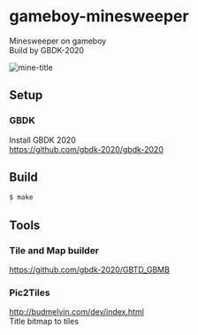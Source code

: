 # gameboy-minesweeper
Minesweeper on gameboy  
Build by GBDK-2020

![mine-title](https://user-images.githubusercontent.com/13421166/123121027-cc646a00-d47f-11eb-9cd5-ade711e286fc.png)

## Setup

### GBDK
Install GBDK 2020  
https://github.com/gbdk-2020/gbdk-2020

## Build
```bash
$ make
```

## Tools

### Tile and Map builder
https://github.com/gbdk-2020/GBTD_GBMB

### Pic2Tiles
http://budmelvin.com/dev/index.html  
Title bitmap to tiles
